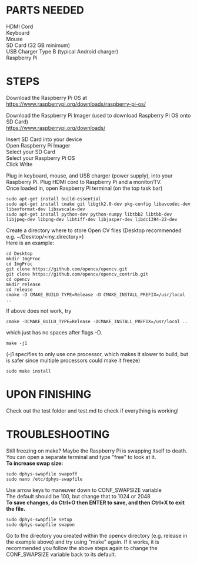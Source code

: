 # PARTS NEEDED

HDMI Cord  
Keyboard  
Mouse  
SD Card (32 GB minimum)  
USB Charger Type B (typical Android charger)  
Raspberry Pi  

# STEPS

Download the Raspberry Pi OS at  
https://www.raspberrypi.org/downloads/raspberry-pi-os/  

Download the Raspberry Pi Imager (used to download Raspberry Pi OS onto SD Card)  
https://www.raspberrypi.org/downloads/  

Insert SD Card into your device  
Open Raspberry Pi Imager  
Select your SD Card  
Select your Raspberry Pi OS  
Click Write  

Plug in keyboard, mouse, and USB charger (power supply), into your Raspberry Pi. Plug HDMI cord to Raspberry Pi and a monitor/TV.  
Once loaded in, open Raspberry Pi terminal (on the top task bar)  
```
sudo apt-get install build-essential  
sudo apt-get install cmake git libgtk2.0-dev pkg-config libavcodec-dev libavformat-dev libswscale-dev  
sudo apt-get install python-dev python-numpy libtbb2 libtbb-dev libjpeg-dev libpng-dev libtiff-dev libjasper-dev libdc1394-22-dev  
```

Create a directory where to store Open CV files (Desktop recommended e.g. ~/Desktop/<my_directory>)  
Here is an example:  
```
cd Desktop  
mkdir ImgProc  
cd ImgProc  
git clone https://github.com/opencv/opencv.git  
git clone https://github.com/opencv/opencv_contrib.git  
cd opencv  
mkdir release  
cd release  
cmake -D CMAKE_BUILD_TYPE=Release -D CMAKE_INSTALL_PREFIX=/usr/local ..  
```
If above does not work, try  
```
cmake -DCMAKE_BUILD_TYPE=Release -DCMAKE_INSTALL_PREFIX=/usr/local ..  
```
 which just has no spaces after flags -D.  
```
make -j1  
```
(-j1 specifies to only use one processor, which makes it slower to build, but is safer since multiple processors could make it freeze)  
```
sudo make install  
```

# UPON FINISHING
Check out the test folder and test.md to check if everything is working!

# TROUBLESHOOTING

Still freezing on make? Maybe the Raspberry Pi is swapping itself to death. You can open a separate terminal and type "free" to look at it.  
**To increase swap size:**
```
sudo dphys-swapfile swapoff  
sudo nano /etc/dphys-swapfile  
```
Use arrow keys to maneuver down to CONF_SWAPSIZE variable  
The default should be 100, but change that to 1024 or 2048  
**To save changes, do Ctrl+O then ENTER to save, and then Ctrl+X to exit the file.**  
```
sudo dphys-swapfile setup  
sudo dphys-swapfile swapon  
```
Go to the directory you created within the opencv directory (e.g. release in the example above) and try using "make" again. 
If it works, it is recommended you follow the above steps again to change the CONF_SWAPSIZE variable back to its default.  

